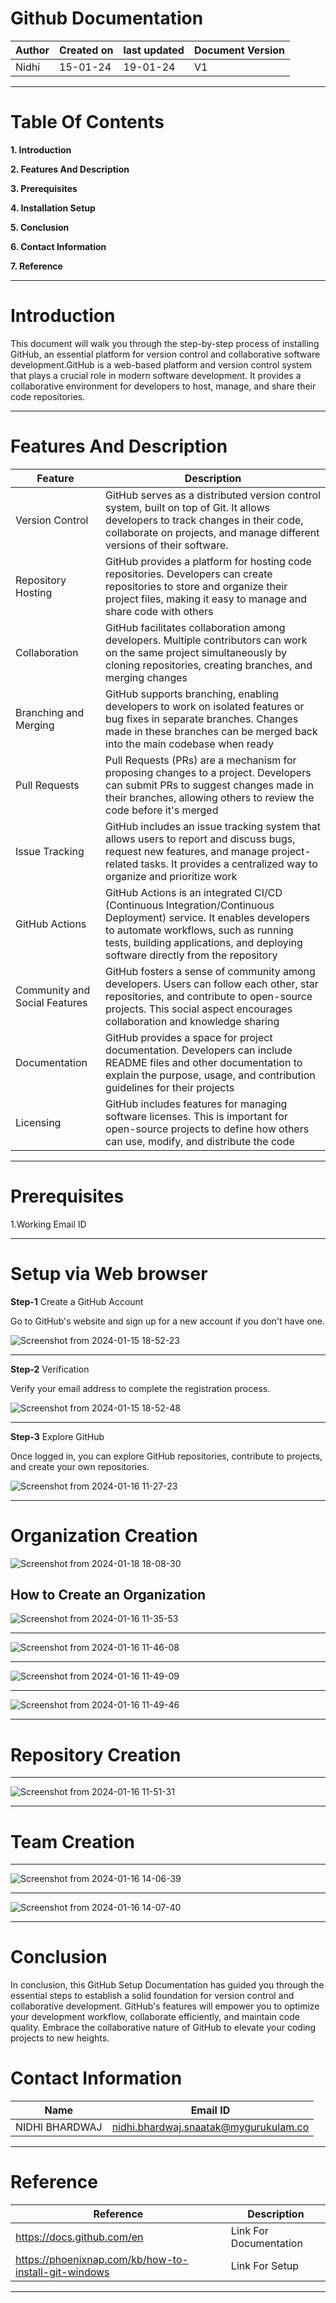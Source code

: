 # Github Documentation

| Author | Created on | last updated | Document Version |
| ------ | ---------- | ------------ | ---------------- |
| Nidhi  | 15-01-24   | 19-01-24     |  V1              |

***

# Table Of Contents

**1. Introduction**

**2. Features And Description**

**3. Prerequisites**

**4. Installation Setup**

**5. Conclusion**

**6. Contact Information**

**7. Reference**


***


# Introduction

 This document will walk you through the step-by-step process of installing GitHub, an essential platform for version control and collaborative software development.GitHub is a web-based 
 platform and version control system that plays a crucial role in modern software development. It provides a collaborative environment for developers to host, manage, and share their code 
 repositories. 

***

# Features And Description

| Feature | Description |
| ------- | ----------- |
| Version Control| GitHub serves as a distributed version control system, built on top of Git. It allows developers to track changes in their code, collaborate on projects, and manage different versions of their software.|
|Repository Hosting|GitHub provides a platform for hosting code repositories. Developers can create repositories to store and organize their project files, making it easy to manage and share code with others|
|Collaboration|GitHub facilitates collaboration among developers. Multiple contributors can work on the same project simultaneously by cloning repositories, creating branches, and merging changes|
|Branching and Merging|GitHub supports branching, enabling developers to work on isolated features or bug fixes in separate branches. Changes made in these branches can be merged back into the main codebase when ready|
|Pull Requests|Pull Requests (PRs) are a mechanism for proposing changes to a project. Developers can submit PRs to suggest changes made in their branches, allowing others to review the code before it's merged|
|Issue Tracking|GitHub includes an issue tracking system that allows users to report and discuss bugs, request new features, and manage project-related tasks. It provides a centralized way to organize and prioritize work|
|GitHub Actions|GitHub Actions is an integrated CI/CD (Continuous Integration/Continuous Deployment) service. It enables developers to automate workflows, such as running tests, building applications, and deploying software directly from the repository|
|Community and Social Features|GitHub fosters a sense of community among developers. Users can follow each other, star repositories, and contribute to open-source projects. This social aspect encourages collaboration and knowledge sharing|
|Documentation|GitHub provides a space for project documentation. Developers can include README files and other documentation to explain the purpose, usage, and contribution guidelines for their projects|
|Licensing|GitHub includes features for managing software licenses. This is important for open-source projects to define how others can use, modify, and distribute the code|

***

# Prerequisites 

1.Working Email ID 

***

# Setup via Web browser

 **Step-1** Create a GitHub Account

Go to GitHub's website and sign up for a new account if you don't have one.

![Screenshot from 2024-01-15 18-52-23](https://github.com/avengers-p7/Documentation/assets/156644891/9bb7f8b4-3d71-41c3-aaf6-b347e3fb50d0)

***

**Step-2** Verification

Verify your email address to complete the registration process.

![Screenshot from 2024-01-15 18-52-48](https://github.com/avengers-p7/Documentation/assets/156644891/905779c6-5dfe-45d2-9c57-0ed8cad33063)

***

**Step-3** Explore GitHub

Once logged in, you can explore GitHub repositories, contribute to projects, and create your own repositories.

![Screenshot from 2024-01-16 11-27-23](https://github.com/avengers-p7/Documentation/assets/156644891/57f2017b-f91a-4e03-9a13-b127543d9d5c)

***

# Organization Creation

![Screenshot from 2024-01-18 18-08-30](https://github.com/avengers-p7/Documentation/assets/156644891/55d3a536-309b-4cfd-b616-e28bb80e2014)


## How to Create an Organization


![Screenshot from 2024-01-16 11-35-53](https://github.com/avengers-p7/Documentation/assets/156644891/7644efd9-7d0b-44a3-a509-54d9ee14f811)


***

![Screenshot from 2024-01-16 11-46-08](https://github.com/avengers-p7/Documentation/assets/156644891/9be801f3-155e-434a-8dfb-3e67180ab9df)


***


![Screenshot from 2024-01-16 11-49-09](https://github.com/avengers-p7/Documentation/assets/156644891/559e5207-5c21-461d-b27d-dba31caa0e12)

***

![Screenshot from 2024-01-16 11-49-46](https://github.com/avengers-p7/Documentation/assets/156644891/3b22f335-68b1-4ac9-844c-12e547890994)

***

# Repository Creation 

***

![Screenshot from 2024-01-16 11-51-31](https://github.com/avengers-p7/Documentation/assets/156644891/913f8f43-f11c-49c8-93de-c704f92bb4ea)

***

# Team Creation

***
![Screenshot from 2024-01-16 14-06-39](https://github.com/avengers-p7/Documentation/assets/156644891/2cb91edd-6eae-466c-bd97-508ea25173fc)


***

![Screenshot from 2024-01-16 14-07-40](https://github.com/avengers-p7/Documentation/assets/156644891/252d3950-1977-4e6a-83d3-7cb437476fc8)


***

# Conclusion  

In conclusion, this GitHub Setup Documentation has guided you through the essential steps to establish a solid foundation for version control and collaborative development. GitHub's features will empower you to optimize your development workflow, collaborate efficiently, and maintain code quality. Embrace the collaborative nature of GitHub to elevate your coding projects to new heights. 

# Contact Information

| Name | Email ID |
|----- | -------- |
| NIDHI BHARDWAJ | nidhi.bhardwaj.snaatak@mygurukulam.co |

***

# Reference

| Reference  | Description |
| ---------  | ----------- |
| https://docs.github.com/en | Link For Documentation |
| https://phoenixnap.com/kb/how-to-install-git-windows | Link For Setup |

***






